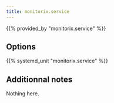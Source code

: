 ```yaml
---
title: monitorix.service
---
```


{{% provided_by "monitorix.service" %}}

## Options

{{% systemd_unit "monitorix.service" %}}

## Additionnal notes

Nothing here.